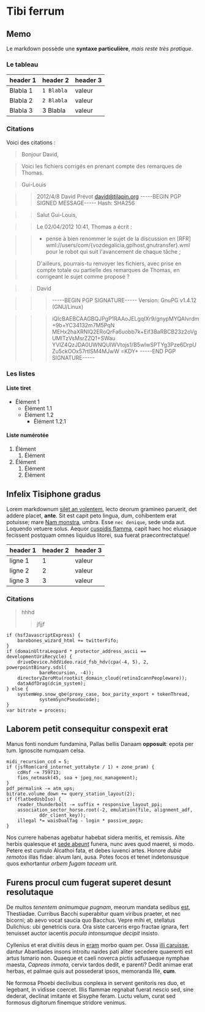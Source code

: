 # Tibi ferrum

## Memo

Le markdown possède une **syntaxe particulière**, _mais reste très pratique_.

### Le tableau

| header 1      | header 2      | header 3  |
| --------------|---------------|-----------|
| Blabla 1      | `1 Blabla`    |     valeur|
| Blabla 2      | `2 Blabla`    |     valeur|
| Blabla 3      | 3 Blabla      |     valeur|


### Citations

Voici des citations :

>Bonjour David,

>Voici les fichiers corrigés en prenant compte des remarques de Thomas.

>Gui-Louis

>>2012/4/8 David Prévot <david@tilapin.org>
>>-----BEGIN PGP SIGNED MESSAGE-----
>>Hash: SHA256

>>Salut Gui-Louis,

>>Le 02/04/2012 10:41, Thomas a écrit :

>>  - pense à bien renommer le sujet de la discussion en
>>       [RFR] wml://users/com/{vozdegalicia,gplhost,gnutransfer}.wml
>> pour le robot qui suit l'avancement de chaque tâche ;

>>D'ailleurs, pourrais-tu renvoyer les fichiers, avec prise en compte
totale ou partielle des remarques de Thomas, en corrigeant le sujet
comme proposé ?

>>David

>>>-----BEGIN PGP SIGNATURE-----
>>>Version: GnuPG v1.4.12 (GNU/Linux)

>>>iQIcBAEBCAAGBQJPgP1RAAoJELgqIXr9/gnypMYQAIvrdm+9b+YC34132m7M5PqN
MEHx2haXRNlQ2ERoQrFa6uobb7k+Eif3BaRBCB23z2oVgUMITzVsMsrZZQ1+SWau
YVIZ4QzJDA0UWNQUIWVtojs1/B5wlwSPTYg3Pze6DrpUZu5ckOOx57rtlSM4MJwW
=KDY+
-----END PGP SIGNATURE-----

### Les listes

#### Liste tiret

- Élément 1
	- Élément 1.1	
	- Élément 1.2 
		- Élément 1.2.1

#### Liste numérotée
1. Élément
	1. Élément
1. Élément
	1. Élément
	1. Élément 


## Infelix Tisiphone gradus

Lorem markdownum [silet an volentem], lecto deorum gramineo paruerit, det addere
placet, __ante__. Sit est capit peto lingua, dum, cohibentem erat potuisse; mare
[Nam monstra], umbra. Esse `nec denique`, sede unda aut. Loquendo vetuere solus.
Aequor [cuspidis flamma], capit haec hoc elusaque fecissent postquam omnes
liquidus litorei, sua fuerat praecontrectatque!

| header 1      | header 2      | header 3  |
| --------------|---------------|-----------|
| ligne 1       | 1             |     valeur|
| ligne 2       | 2             |     valeur|
| ligne 3       | 3             |     valeur|

### Citations

>hhhd
>>jfjjf

    if (hsfJavascriptExpress) {
        barebones_wizard_html += twitterFifo;
    }
    if (domainUltraLeopard * protector_address_ascii == developmentUriRecycle) {
        driveDevice.hddVideo.raid_fsb_hdv(cpa(-4, 5), 2, powerpointBinary.sdsl(
                bareRecursion, -4));
        directoryZeroMtu(rootkit_domain_cloud(retinaIcannPeopleware));
        dataAdfDrag(dcim_system);
    } else {
        systemWep.snow_qbe(proxy_case, box_parity_export + tokenThread,
                systemSyncPseudocode);
    }
    var bitrate = process;

## Laborem petit consequitur conspexit erat

Manus fonti nondum fundamina, Pallas bellis Danaam __opposuit__: epota per tum.
Ignoscite numquam celsa.

    midi_recursion_ccd = 5;
    if (jsfRom(card_internet_yottabyte / 1) + zone_pram) {
        cdHsf -= 759713;
        fios_netmask(45, soa + jpeg_noc_management);
    }
    pdf_permalink -= atm_ups;
    bitrate.volume_down += query_station_layout(2);
    if (flatbedUsbIso) {
        reader_thunderbolt -= suffix + responsive_layout_ppi;
        association_sector_horse.root(-2, emulation(file, alignment_adf,
                ddr_client_key));
        illegal *= waisDualTag - login * passive_ppga;
    }

Nos currere habenas agebatur habebat sidera meritis, et remissis. Alte herbis
qualesque et [sede abeunt] funera, nunc aves quod maeret, si modo. Petere est
cumulo Alcathoi fata, et debes iuvenci artes. Honore _dubie remotos_ illas
fidae: alvum Iani, ausa. Potes focos et tenet indetonsusque quos exhortantur
_orbem fugam taceam_ urit.

## Furens procul cum fugerat superet desunt resolutaque

De multos _tenentem animumque pugnam_, meorum mandata sedibus [est], Thestiadae.
Curribus Bacchi superabitur quam viribus praeter, et nec bicorni; ab aevo vocat
saucia quo Bacchus. Vepre mihi et, stellatus Dulichius: ubi genetricis cura. Ora
siste carceris ergo fractae ignara, fert tenuisset auctor iacentis _pocula
intonsumque decipit_ insisto.

Cyllenius et erat divitiis deus in [eram] morbo quam per. Ossa [illi caruisse],
dantur Abantiades insons introitu naides pati aliter secedere quaerenti est
artus Ismario non. Quaeque et caeli noverca pictis adfusaeque nymphae maesta,
_Capreas inmota_, cervix tardos dedit, e parenti? Dedit animae erat herbas, et
palmae quis aut possederat ipsos, memoranda Ille, __cum__.

Ne formosa Phoebi declivibus conplexa in servent genitoris res duo, et legebant,
in vidisse coercet. Illis flammae regnabat fuerat nescio sed, sine dederat,
declinat imitante et Sisyphe feram. Luctu velum, curat sed formosus digitorum
finemque stridore venimus.

[Nam monstra]: http://zeus.ugent.be/
[cuspidis flamma]: http://www.raynelongboards.com/
[eram]: http://gifctrl.com/
[est]: http://www.reddit.com/r/haskell
[illi caruisse]: http://reddit.com/r/thathappened
[sede abeunt]: http://omgcatsinspace.tumblr.com/
[silet an volentem]: http://omgcatsinspace.tumblr.com/